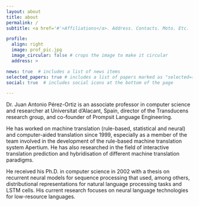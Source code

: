 ```yaml
---
layout: about
title: about
permalink: /
subtitle: <a href='#'>Affiliations</a>. Address. Contacts. Moto. Etc.

profile:
  align: right
  image: prof_pic.jpg
  image_circular: false # crops the image to make it circular
  address: >

news: true  # includes a list of news items
selected_papers: true # includes a list of papers marked as "selected={true}"
social: true  # includes social icons at the bottom of the page

---
```


Dr. Juan Antonio Pérez-Ortiz is an associate professor in computer science and researcher at Universitat d’Alacant, Spain, director of the Transducens research group, and co-founder of Prompsit Language Engineering. 

He has worked on machine translation (rule-based, statistical and neural) and computer-aided translation since 1999, especially as a member of the team involved in the development of the rule-based machine translation system Apertium. He has also researched in the field of interactive translation prediction and hybridisation of different machine translation paradigms. 

He received his Ph.D. in computer science in 2002 with a thesis on recurrent neural models for sequence processing that used, among others, distributional representations for natural language processing tasks and LSTM cells. His current research focuses on neural language technologies for low-resource languages.

